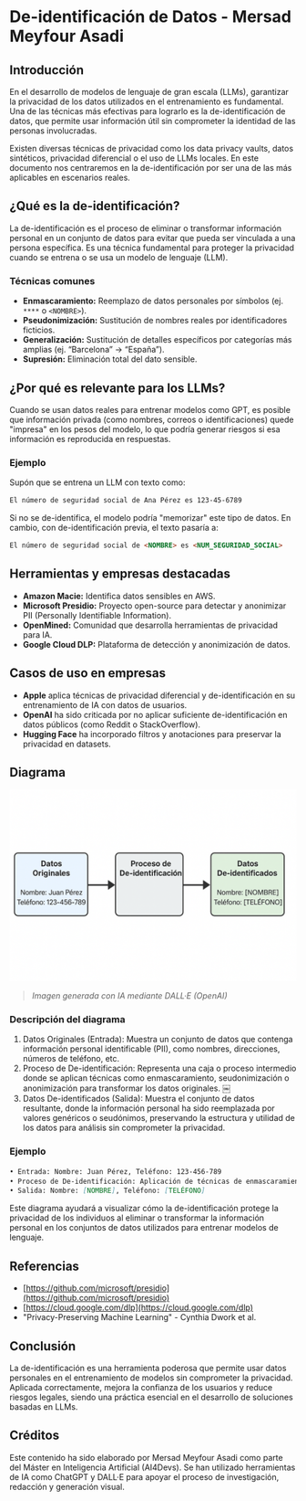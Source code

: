# De-identificación de Datos - Mersad Meyfour Asadi

## Introducción

En el desarrollo de modelos de lenguaje de gran escala (LLMs), garantizar la privacidad de los datos utilizados en el entrenamiento es fundamental. Una de las técnicas más efectivas para lograrlo es la de-identificación de datos, que permite usar información útil sin comprometer la identidad de las personas involucradas.

Existen diversas técnicas de privacidad como los data privacy vaults, datos sintéticos, privacidad diferencial o el uso de LLMs locales. En este documento nos centraremos en la de-identificación por ser una de las más aplicables en escenarios reales.

## ¿Qué es la de-identificación?

La de-identificación es el proceso de eliminar o transformar información personal en un conjunto de datos para evitar que pueda ser vinculada a una persona específica. Es una técnica fundamental para proteger la privacidad cuando se entrena o se usa un modelo de lenguaje (LLM).

### Técnicas comunes

- **Enmascaramiento:** Reemplazo de datos personales por símbolos (ej. `****` o `<NOMBRE>`).
- **Pseudonimización:** Sustitución de nombres reales por identificadores ficticios.
- **Generalización:** Sustitución de detalles específicos por categorías más amplias (ej. “Barcelona” → “España”).
- **Supresión:** Eliminación total del dato sensible.

## ¿Por qué es relevante para los LLMs?

Cuando se usan datos reales para entrenar modelos como GPT, es posible que información privada (como nombres, correos o identificaciones) quede "impresa" en los pesos del modelo, lo que podría generar riesgos si esa información es reproducida en respuestas.

### Ejemplo

Supón que se entrena un LLM con texto como:

```markdown
El número de seguridad social de Ana Pérez es 123-45-6789
```

Si no se de-identifica, el modelo podría "memorizar" este tipo de datos. En cambio, con de-identificación previa, el texto pasaría a:

```markdown
El número de seguridad social de <NOMBRE> es <NUM_SEGURIDAD_SOCIAL>
```

## Herramientas y empresas destacadas

- **Amazon Macie:** Identifica datos sensibles en AWS.
- **Microsoft Presidio:** Proyecto open-source para detectar y anonimizar PII (Personally Identifiable Information).
- **OpenMined:** Comunidad que desarrolla herramientas de privacidad para IA.
- **Google Cloud DLP:** Plataforma de detección y anonimización de datos.

## Casos de uso en empresas

- **Apple** aplica técnicas de privacidad diferencial y de-identificación en su entrenamiento de IA con datos de usuarios.
- **OpenAI** ha sido criticada por no aplicar suficiente de-identificación en datos públicos (como Reddit o StackOverflow).
- **Hugging Face** ha incorporado filtros y anotaciones para preservar la privacidad en datasets.

## Diagrama

![Diagrama de de-identificación de datos](../../assets/de-identificacion-mma.png)

> *Imagen generada con IA mediante DALL·E (OpenAI)*

### Descripción del diagrama

1. Datos Originales (Entrada): Muestra un conjunto de datos que contenga información personal identificable (PII), como nombres, direcciones, números de teléfono, etc.
2. Proceso de De-identificación: Representa una caja o proceso intermedio donde se aplican técnicas como enmascaramiento, seudonimización o anonimización para transformar los datos originales. ￼
3. Datos De-identificados (Salida): Muestra el conjunto de datos resultante, donde la información personal ha sido reemplazada por valores genéricos o seudónimos, preservando la estructura y utilidad de los datos para análisis sin comprometer la privacidad.

### Ejemplo

```markdown
• Entrada: Nombre: Juan Pérez, Teléfono: 123-456-789 ￼
• Proceso de De-identificación: Aplicación de técnicas de enmascaramiento o seudonimización. ￼
• Salida: Nombre: [NOMBRE], Teléfono: [TELÉFONO]
```

Este diagrama ayudará a visualizar cómo la de-identificación protege la privacidad de los individuos al eliminar o transformar la información personal en los conjuntos de datos utilizados para entrenar modelos de lenguaje.

## Referencias

- [https://github.com/microsoft/presidio](https://github.com/microsoft/presidio)
- [https://cloud.google.com/dlp](https://cloud.google.com/dlp)
- "Privacy-Preserving Machine Learning" - Cynthia Dwork et al.

## Conclusión

La de-identificación es una herramienta poderosa que permite usar datos personales en el entrenamiento de modelos sin comprometer la privacidad. Aplicada correctamente, mejora la confianza de los usuarios y reduce riesgos legales, siendo una práctica esencial en el desarrollo de soluciones basadas en LLMs.

## Créditos

Este contenido ha sido elaborado por Mersad Meyfour Asadi como parte del Máster en Inteligencia Artificial (AI4Devs). Se han utilizado herramientas de IA como ChatGPT y DALL·E para apoyar el proceso de investigación, redacción y generación visual.
